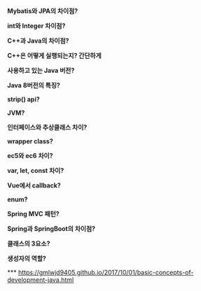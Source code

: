 **Mybatis와 JPA의 차이점?**



**int와 Integer 차이점?**



**C++과 Java의 차이점?**



**C++은 어떻게 실행되는지? 간단하게**



**사용하고 있는 Java 버전?**



**Java 8버전의 특징?**



**strip() api?**



**JVM?**



**인터페이스와 추상클래스 차이?**



**wrapper class?**



**ec5와 ec6 차이?**



**var, let, const 차이?**



**Vue에서 callback?**



**enum?**



**Spring MVC 패턴?**



**Spring과 SpringBoot의 차이점?**



**클래스의 3요소?**



**생성자의 역할?**



*** https://gmlwjd9405.github.io/2017/10/01/basic-concepts-of-development-java.html



 
